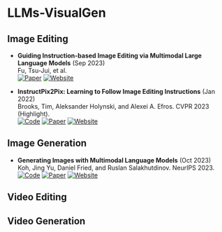 # LLMs-VisualGen


## Image Editing
+ **Guiding Instruction-based Image Editing via Multimodal Large Language Models** (Sep 2023)\
Fu, Tsu-Jui, et al.\
[![Paper](https://img.shields.io/badge/arXiv-b31b1b.svg)](https://arxiv.org/pdf/2309.17102.pdf)
[![Website](https://img.shields.io/badge/Website-9cf)](https://mllm-ie.github.io/)

+ **InstructPix2Pix: Learning to Follow Image Editing Instructions** (Jan 2022)\
Brooks, Tim, Aleksander Holynski, and Alexei A. Efros. CVPR 2023 (Highlight).\
[![Code](https://img.shields.io/github/stars/timothybrooks/instruct-pix2pix.svg?style=social&label=Star)](https://github.com/timothybrooks/instruct-pix2pix)
[![Paper](https://img.shields.io/badge/arXiv-b31b1b.svg)](https://arxiv.org/pdf/2211.09800.pdf)
[![Website](https://img.shields.io/badge/Website-9cf)](https://www.timothybrooks.com/instruct-pix2pix)


## Image Generation
+ **Generating Images with Multimodal Language Models** (Oct 2023)\
Koh, Jing Yu, Daniel Fried, and Ruslan Salakhutdinov. NeurIPS 2023.\
[![Code](https://img.shields.io/github/stars/kohjingyu/gill.svg?style=social&label=Star)](https://github.com/kohjingyu/gill)
[![Paper](https://img.shields.io/badge/arXiv-b31b1b.svg)](https://arxiv.org/abs/2310.15169)
[![Website](https://img.shields.io/badge/Website-9cf)](https://jykoh.com/gill)

## Video Editing

## Video Generation

